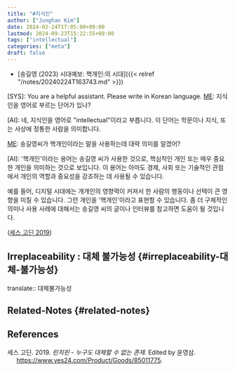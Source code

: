 ```yaml
---
title: "#지식인"
author: ["Junghan Kim"]
date: 2024-02-24T17:05:00+09:00
lastmod: 2024-09-23T15:22:55+09:00
tags: ["intellectual"]
categories: ["meta"]
draft: false
---
```


-   [송길영 (2023) 시대예보: 핵개인:의 시대]({{< relref "/notes/20240224T163743.md" >}})

<div class="ai">

[SYS]: You are a helpful assistant. Please write in Korean language. [ME]: 지식인을 영어로 부르는 단어가 있나?

[AI]: 네, 지식인을 영어로 "intellectual"이라고 부릅니다. 이 단어는 학문이나 지식, 또는 사상에 정통한 사람을 의미합니다.

[ME]: 송길영씨가 핵개인이라는 말을 사용하는데 대략 의미를 알겠어?

[AI]: '핵개인'이라는 용어는 송길영 씨가 사용한 것으로, 핵심적인 개인 또는 매우 중요한 개인을 의미하는 것으로 보입니다. 이 용어는 아마도 경제, 사회 또는 기술적인 관점에서 개인의 역할과 중요성을 강조하는 데 사용될 수 있습니다.

예를 들어, 디지털 시대에는 개개인의 영향력이 커져서 한 사람의 행동이나 선택이 큰 영향을 미칠 수 있습니다. 그런 개인을 '핵개인'이라고 표현할 수 있습니다. 좀 더 구체적인 의미나 사용 사례에 대해서는 송길영 씨의 글이나 인터뷰를 참고하면 도움이 될 것입니다.

[ME]: 린치핀이라는

</div>

(<a href="#citeproc_bib_item_1">세스 고딘 2019</a>)


## Irreplaceability : 대체 불가능성 {#irreplaceability-대체-불가능성}

translate:: 대체불가능성


## Related-Notes {#related-notes}

## References

<style>.csl-entry{text-indent: -1.5em; margin-left: 1.5em;}</style><div class="csl-bib-body">
  <div class="csl-entry"><a id="citeproc_bib_item_1"></a>세스 고딘. 2019. <i>린치핀 - 누구도 대체할 수 없는 존재</i>. Edited by 윤영삼. <a href="https://www.yes24.com/Product/Goods/85011775">https://www.yes24.com/Product/Goods/85011775</a>.</div>
</div>

